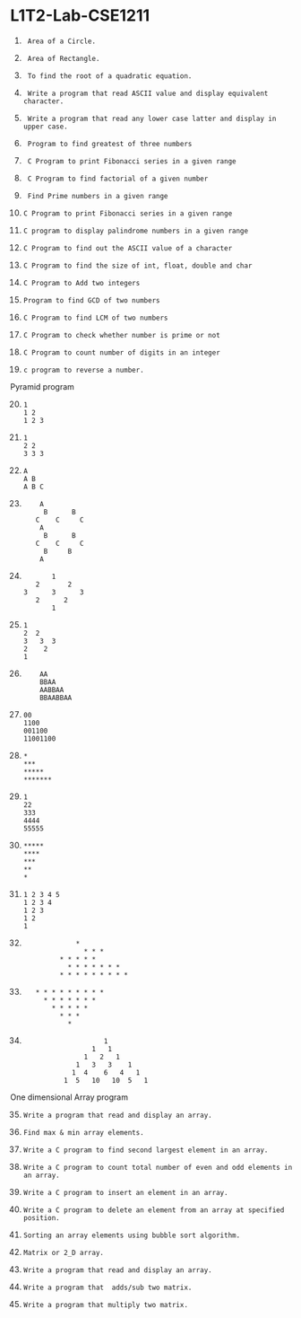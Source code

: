 # L1T2-Lab-CSE1211


1.      Area of a Circle. 
2.   	Area of Rectangle. 
3.   	To find the root of a quadratic equation. 
4.   	Write a program that read ASCII value and display equivalent character. 
5.   	Write a program that read any lower case latter and display in upper case. 
6.  	Program to find greatest of three numbers 
7.  	C Program to print Fibonacci series in a given range 
8.  	C Program to find factorial of a given number 
9.   	Find Prime numbers in a given range 
10.  	C Program to print Fibonacci series in a given range 
11.  	C program to display palindrome numbers in a given range 
12.  	C Program to find out the ASCII value of a character 
13.  	C Program to find the size of int, float, double and char 
14.  	C Program to Add two integers 
15.  	Program to find GCD of two numbers 
16.  	C Program to find LCM of two numbers 
17.  	C Program to check whether number is prime or not 
18.  	C Program to count number of digits in an integer 
19.  	c program to reverse a number. 

Pyramid program 




20.   	1
   		1 2
   		1 2 3






21.   	1
  		2 2
   		3 3 3





22.   	A
   		A B
   		A B C

23.     	A
		     B      B
		   C    C     C
      		A
 		     B      B
		   C    C     C
 		     B     B
     		A
     
 
24.            1
           2       2
        3      3      3
           2      2
               1





	     
25.		1
		2  2
		3   3  3
		2    2
		1








26.			AA
			BBAA
			AABBAA
			BBAABBAA






27.		00
		1100
		001100
		11001100





28.		*
		***
		*****
		*******







29.		1
		22
		333
		4444
		55555






30.		*****
		****
		***
		**
		*







31.		1 2 3 4 5
		1 2 3 4
		1 2 3
		1 2
		1




32.                	 *
    	      	       * * *
 	       	     * * * * *
 	               * * * * * * *
	             * * * * * * * * *
	
	
	
	
	
		
33.	       * * * * * * * * *
  	         * * * * * * *
               * * * * *
                 * * *
                   *






34.	                        1
                         1   1
                       1   2   1
                     1   3   3    1
                    1  4    6   4   1
                  1  5   10   10  5   1





One dimensional Array program 

35.		Write a program that read and display an array.
36.		Find max & min array elements.
37.		Write a C program to find second largest element in an array.
38.		Write a C program to count total number of even and odd elements in an array. 
39.		Write a C program to insert an element in an array. 
40.		Write a C program to delete an element from an array at specified position. 
41.		Sorting an array elements using bubble sort algorithm.
42.		Matrix or 2_D array.
43.		Write a program that read and display an array.
44.		Write a program that  adds/sub two matrix.
45.		Write a program that multiply two matrix. 





 
